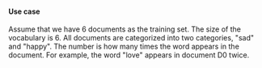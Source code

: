 #### Use case

Assume that we have 6 documents as the training set. The size of the vocabulary is 6. All documents are categorized into two categories, "sad" and "happy". The number is how many times the word appears in the document. For example, the word "love" appears in document D0 twice.
